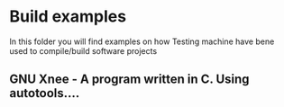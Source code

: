 # Build examples

In this folder you will find examples on how Testing machine have bene used to compile/build software projects

## GNU Xnee - A program written in C. Using autotools....